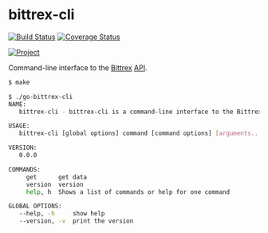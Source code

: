 # bittrex-cli

[![Build Status](https://travis-ci.org/CoinMintTech/go-bittrex-cli.svg?branch=master)](https://travis-ci.org/CoinMintTech/go-bittrex-cli/)
[![Coverage Status](https://coveralls.io/repos/CoinMintTech/go-bittrex-cli/badge.svg?branch=master&service=github)](https://coveralls.io/github/CoinMintTech/go-bittrex-cli?branch=master)

[![Project](https://www.openhub.net/p/go-CoinMintTech-bittrex-cli/widgets/project_thin_badge.gif)][project]

Command-line interface to the [Bittrex][bittrex] [API][bittrex-api].

```bash
$ make

$ ./go-bittrex-cli
NAME:
   bittrex-cli - bittrex-cli is a command-line interface to the Bittrex API.

USAGE:
   bittrex-cli [global options] command [command options] [arguments...]

VERSION:
   0.0.0

COMMANDS:
     get      get data
     version  version
     help, h  Shows a list of commands or help for one command

GLOBAL OPTIONS:
   --help, -h     show help
   --version, -v  print the version
```

[bittrex]:  https://bittrex.com "Bittrex"
[bittrex-api]:  https://bittrex.com/home/api "Bittrex API"
[license]:  https://raw.githubusercontent.com/CoinMintTech/go-bittrex-cli/master/LICENSE   "License"
[project]:  https://www.openhub.net/p/go-CoinMintTech-bittrex-cli/    "OpenHub project page"
